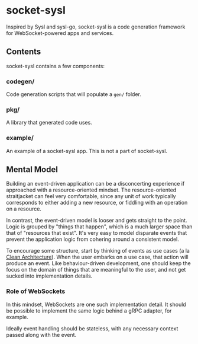 # socket-sysl

Inspired by Sysl and sysl-go, socket-sysl is a code generation framework for WebSocket-powered apps and services.


## Contents

socket-sysl contains a few components:

### codegen/

Code generation scripts that will populate a `gen/` folder.

### pkg/

A library that generated code uses.

### example/

An example of a socket-sysl app. This is not a part of socket-sysl.


## Mental Model

Building an event-driven application can be a disconcerting experience if approached with a resource-oriented mindset. The resource-oriented straitjacket can feel very comfortable, since any unit of work typically corresponds to either adding a new resource, or fiddling with an operation on a resource.

In contrast, the event-driven model is looser and gets straight to the point. Logic is grouped by "things that happen", which is a much larger space than that of "resources that exist". It's very easy to model disparate events that prevent the application logic from cohering around a consistent model.

To encourage some structure, start by thinking of events as use cases (a la [Clean Architecture](https://blog.cleancoder.com/uncle-bob/2012/08/13/the-clean-architecture.html)). When the user embarks on a use case, that action will produce an event. Like behaviour-driven development, one should keep the focus on the domain of things that are meaningful to the user, and not get sucked into implementation details.

### Role of WebSockets

In this mindset, WebSockets are one such implementation detail. It should be possible to implement the same logic behind a gRPC adapter, for example.

Ideally event handling should be stateless, with any necessary context passed along with the event.
